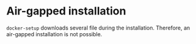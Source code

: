 # Air-gapped installation

`docker-setup` downloads several file during the installation. Therefore, an air-gapped installation is not possible.
